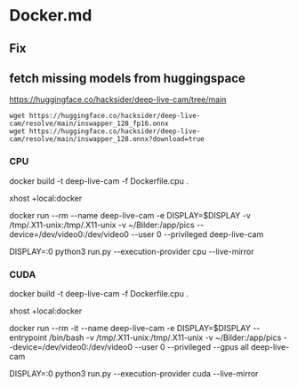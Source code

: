 # Docker.md

## Fix

## fetch missing models from huggingspace

https://huggingface.co/hacksider/deep-live-cam/tree/main

    wget https://huggingface.co/hacksider/deep-live-cam/resolve/main/inswapper_128_fp16.onnx
    wget https://huggingface.co/hacksider/deep-live-cam/resolve/main/inswapper_128.onnx?download=true

### CPU

docker build -t deep-live-cam -f Dockerfile.cpu .

xhost +local:docker

docker run --rm --name deep-live-cam -e DISPLAY=$DISPLAY -v /tmp/.X11-unix:/tmp/.X11-unix -v ~/Bilder:/app/pics --device=/dev/video0:/dev/video0 --user 0 --privileged deep-live-cam

DISPLAY=:0 python3 run.py --execution-provider cpu --live-mirror

### CUDA

docker build -t deep-live-cam -f Dockerfile.cpu .

xhost +local:docker

docker run --rm -it --name deep-live-cam -e DISPLAY=$DISPLAY --entrypoint /bin/bash -v /tmp/.X11-unix:/tmp/.X11-unix -v ~/Bilder:/app/pics --device=/dev/video0:/dev/video0 --user 0 --privileged --gpus all deep-live-cam

DISPLAY=:0 python3 run.py --execution-provider cuda --live-mirror
